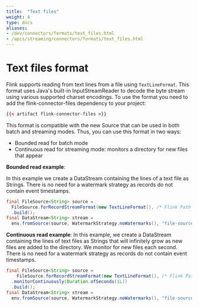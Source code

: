 ```yaml
---
title:  "Text files"
weight: 4
type: docs
aliases:
- /dev/connectors/formats/text_files.html
- /apis/streaming/connectors/formats/text_files.html
---
```

<!--
Licensed to the Apache Software Foundation (ASF) under one
or more contributor license agreements.  See the NOTICE file
distributed with this work for additional information
regarding copyright ownership.  The ASF licenses this file
to you under the Apache License, Version 2.0 (the
"License"); you may not use this file except in compliance
with the License.  You may obtain a copy of the License at

  http://www.apache.org/licenses/LICENSE-2.0

Unless required by applicable law or agreed to in writing,
software distributed under the License is distributed on an
"AS IS" BASIS, WITHOUT WARRANTIES OR CONDITIONS OF ANY
KIND, either express or implied.  See the License for the
specific language governing permissions and limitations
under the License.
-->


# Text files format

Flink supports reading from text lines from a file using `TextLineFormat`. This format uses Java's built-in InputStreamReader to decode the byte stream using various supported charset encodings.
To use the format you need to add the flink-connector-files dependency to your project:

```xml
{{< artifact flink-connector-files >}}
```

This format is compatible with the new Source that can be used in both batch and streaming modes.
Thus, you can use this format in two ways:
- Bounded read for batch mode
- Continuous read for streaming mode: monitors a directory for new files that appear

**Bounded read example**:

In this example we create a DataStream containing the lines of a text file as Strings. 
There is no need for a watermark strategy as records do not contain event timestamps.

```java
final FileSource<String> source =
  FileSource.forRecordStreamFormat(new TextLineFormat(), /* Flink Path */)
  .build();
final DataStream<String> stream =
  env.fromSource(source, WatermarkStrategy.noWatermarks(), "file-source");
```

**Continuous read example**:
In this example, we create a DataStream containing the lines of text files as Strings that will infinitely grow 
as new files are added to the directory. We monitor for new files each second.
There is no need for a watermark strategy as records do not contain event timestamps.

```java
final FileSource<String> source =
    FileSource.forRecordStreamFormat(new TextLineFormat(), /* Flink Path */)
  .monitorContinuously(Duration.ofSeconds(1L))
  .build();
final DataStream<String> stream =
  env.fromSource(source, WatermarkStrategy.noWatermarks(), "file-source");
```
